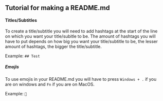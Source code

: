 ## Tutorial for making a README.md

#### Titles/Subtitles
To create a title/subtitle you will need to add hashtags at the start of the line on which you want your title/subitle to be. The amount of hashtags you will have to put depends on how big you want your title/subtitle to be, the lesser amount of hashtags, the bigger the title/subtitle.

Example:
``## Test``

##### Emojis
To use emojis in your README.md you will have to press `Windows + .` if you are on windows and `Fn` if you are on MacOS.  

Example:
``👋``
